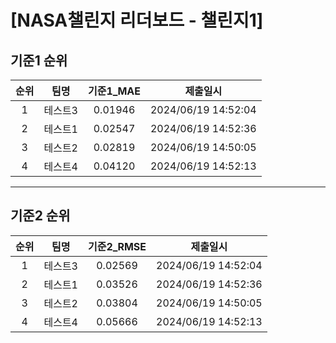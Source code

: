 # [NASA챌린지 리더보드 - 챌린지1]
## 기준1 순위
| 순위 | 팀명 | 기준1_MAE | 제출일시 |
|:----:|:----:|:-----:|:----:|
| 1 | 테스트3 | 0.01946 | 2024/06/19 14:52:04 |
| 2 | 테스트1 | 0.02547 | 2024/06/19 14:52:36 |
| 3 | 테스트2 | 0.02819 | 2024/06/19 14:50:05 |
| 4 | 테스트4 | 0.04120 | 2024/06/19 14:52:13 |
___
## 기준2 순위
| 순위 | 팀명 | 기준2_RMSE | 제출일시 |
|:----:|:----:|:-----:|:----:|
| 1 | 테스트3 | 0.02569 | 2024/06/19 14:52:04 |
| 2 | 테스트1 | 0.03526 | 2024/06/19 14:52:36 |
| 3 | 테스트2 | 0.03804 | 2024/06/19 14:50:05 |
| 4 | 테스트4 | 0.05666 | 2024/06/19 14:52:13 |
